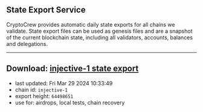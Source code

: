 ## State Export Service
CryptoCrew provides automatic daily state exports for all chains we validate. State export files can be used as genesis files and are a snapshot of the current blockchain state, including all validators, accounts, balances and delegations.

---
**Download: [injective-1 state export](https://dl-eu2.ccvalidators.com/SERVICE/injective/injective-1_export_64498651.json)**
---

- last updated: Fri Mar 29 2024 10:33:49
- chain id: `injective-1`
- export height: `64498651`
- use for: airdrops, local tests, chain recovery
